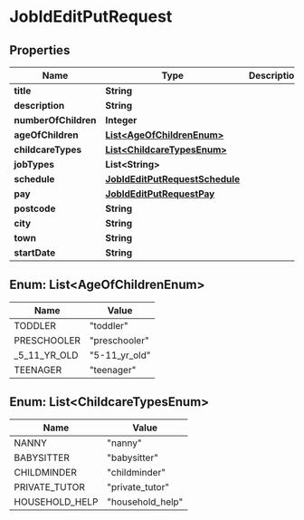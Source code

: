

# JobIdEditPutRequest


## Properties

| Name | Type | Description | Notes |
|------------ | ------------- | ------------- | -------------|
|**title** | **String** |  |  |
|**description** | **String** |  |  |
|**numberOfChildren** | **Integer** |  |  |
|**ageOfChildren** | [**List&lt;AgeOfChildrenEnum&gt;**](#List&lt;AgeOfChildrenEnum&gt;) |  |  |
|**childcareTypes** | [**List&lt;ChildcareTypesEnum&gt;**](#List&lt;ChildcareTypesEnum&gt;) |  |  |
|**jobTypes** | **List&lt;String&gt;** |  |  |
|**schedule** | [**JobIdEditPutRequestSchedule**](JobIdEditPutRequestSchedule.md) |  |  |
|**pay** | [**JobIdEditPutRequestPay**](JobIdEditPutRequestPay.md) |  |  |
|**postcode** | **String** |  |  |
|**city** | **String** |  |  |
|**town** | **String** |  |  [optional] |
|**startDate** | **String** |  |  |



## Enum: List&lt;AgeOfChildrenEnum&gt;

| Name | Value |
|---- | -----|
| TODDLER | &quot;toddler&quot; |
| PRESCHOOLER | &quot;preschooler&quot; |
| _5_11_YR_OLD | &quot;5-11_yr_old&quot; |
| TEENAGER | &quot;teenager&quot; |



## Enum: List&lt;ChildcareTypesEnum&gt;

| Name | Value |
|---- | -----|
| NANNY | &quot;nanny&quot; |
| BABYSITTER | &quot;babysitter&quot; |
| CHILDMINDER | &quot;childminder&quot; |
| PRIVATE_TUTOR | &quot;private_tutor&quot; |
| HOUSEHOLD_HELP | &quot;household_help&quot; |



